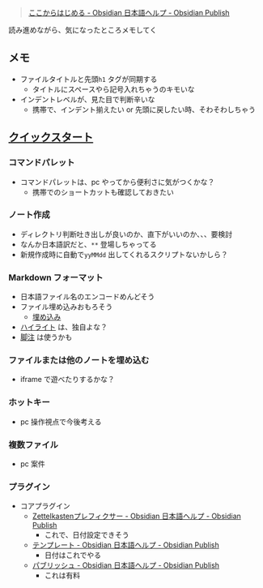 > [ここからはじめる - Obsidian 日本語ヘルプ - Obsidian Publish](https://publish.obsidian.md/help-ja/)

読み進めながら、気になったところメモしてく


## メモ

- ファイルタイトルと先頭`h1` タグが同期する
  - タイトルにスペースやら記号入れちゃうのキモいな
- インデントレベルが、見た目で判断辛いな
  - 携帯で、インデント揃えたい or 先頭に戻したい時、そわそわしちゃう

## [クイックスタート](https://publish.obsidian.md/help-ja/%E3%81%93%E3%81%93%E3%81%8B%E3%82%89%E3%81%AF%E3%81%98%E3%82%81%E3%82%8B#%E3%82%AF%E3%82%A4%E3%83%83%E3%82%AF%E3%82%B9%E3%82%BF%E3%83%BC%E3%83%88)

### コマンドパレット

- コマンドパレットは、pc やってから便利さに気がつくかな？
  - 携帯でのショートカットも確認しておきたい

### ノート作成

- ディレクトリ判断吐き出しが良いのか、直下がいいのか、、、要検討
- なんか日本語訳だと、`**` 登場しちゃってる
- 新規作成時に自動で`yyMMdd` 出してくれるスクリプトないかしら？

### Markdown フォーマット

- 日本語ファイル名のエンコードめんどそう
- ファイル埋め込みおもろそう
  - [埋め込み](https://publish.obsidian.md/help-ja/%E3%82%AC%E3%82%A4%E3%83%89/%E3%83%8E%E3%83%BC%E3%83%88%E3%82%92%E3%83%95%E3%82%A9%E3%83%BC%E3%83%9E%E3%83%83%E3%83%88%E3%81%99%E3%82%8B#%E5%9F%8B%E3%82%81%E8%BE%BC%E3%81%BF)
- [ハイライト](https://publish.obsidian.md/help-ja/%E3%82%AC%E3%82%A4%E3%83%89/%E3%83%8E%E3%83%BC%E3%83%88%E3%82%92%E3%83%95%E3%82%A9%E3%83%BC%E3%83%9E%E3%83%83%E3%83%88%E3%81%99%E3%82%8B#%E3%83%8F%E3%82%A4%E3%83%A9%E3%82%A4%E3%83%88) は、独自よな？
- [脚注](https://publish.obsidian.md/help-ja/%E3%82%AC%E3%82%A4%E3%83%89/%E3%83%8E%E3%83%BC%E3%83%88%E3%82%92%E3%83%95%E3%82%A9%E3%83%BC%E3%83%9E%E3%83%83%E3%83%88%E3%81%99%E3%82%8B#%E8%84%9A%E6%B3%A8) は使うかも

### ファイルまたは他のノートを埋め込む

- iframe で遊べたりするかな？

### ホットキー

- pc 操作視点で今後考える

### 複数ファイル
- pc 案件

### プラグイン
- コアプラグイン
  - [Zettelkastenプレフィクサー - Obsidian 日本語ヘルプ - Obsidian Publish](https://publish.obsidian.md/help-ja/%E3%83%97%E3%83%A9%E3%82%B0%E3%82%A4%E3%83%B3/Zettelkasten%E3%83%97%E3%83%AC%E3%83%95%E3%82%A3%E3%82%AF%E3%82%B5%E3%83%BC)
    - これで、日付設定できそう
  - [テンプレート - Obsidian 日本語ヘルプ - Obsidian Publish](https://publish.obsidian.md/help-ja/%E3%83%97%E3%83%A9%E3%82%B0%E3%82%A4%E3%83%B3/%E3%83%86%E3%83%B3%E3%83%97%E3%83%AC%E3%83%BC%E3%83%88)
      - 日付はこれでやる
  - [パブリッシュ - Obsidian 日本語ヘルプ - Obsidian Publish](https://publish.obsidian.md/help-ja/%E3%83%97%E3%83%A9%E3%82%B0%E3%82%A4%E3%83%B3/%E3%83%91%E3%83%96%E3%83%AA%E3%83%83%E3%82%B7%E3%83%A5)
    - これは有料